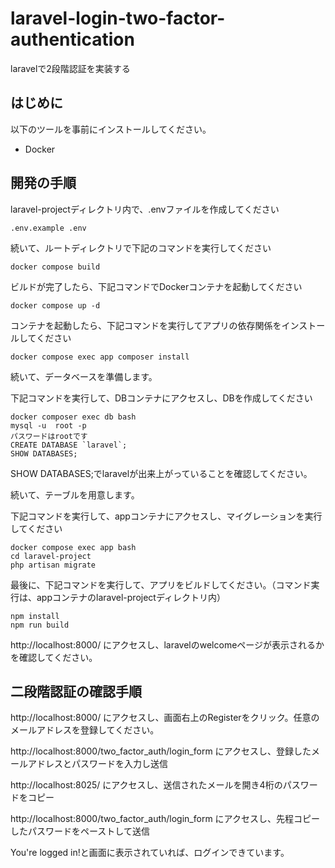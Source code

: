 # laravel-login-two-factor-authentication

laravelで2段階認証を実装する

## はじめに
以下のツールを事前にインストールしてください。

- Docker

## 開発の手順

laravel-projectディレクトリ内で、.envファイルを作成してください

```
.env.example .env  
```

続いて、ルートディレクトリで下記のコマンドを実行してください

```
docker compose build
```

ビルドが完了したら、下記コマンドでDockerコンテナを起動してください

```
docker compose up -d
```

コンテナを起動したら、下記コマンドを実行してアプリの依存関係をインストールしてください

```
docker compose exec app composer install
```

続いて、データベースを準備します。

下記コマンドを実行して、DBコンテナにアクセスし、DBを作成してください

```
docker composer exec db bash
mysql -u  root -p
パスワードはrootです
CREATE DATABASE `laravel`;
SHOW DATABASES;
```

SHOW DATABASES;でlaravelが出来上がっていることを確認してください。

続いて、テーブルを用意します。

下記コマンドを実行して、appコンテナにアクセスし、マイグレーションを実行してください

```
docker compose exec app bash
cd laravel-project
php artisan migrate
```

最後に、下記コマンドを実行して、アプリをビルドしてください。（コマンド実行は、appコンテナのlaravel-projectディレクトリ内）

```
npm install
npm run build
```

http://localhost:8000/ にアクセスし、laravelのwelcomeページが表示されるかを確認してください。

## 二段階認証の確認手順

http://localhost:8000/ にアクセスし、画面右上のRegisterをクリック。任意のメールアドレスを登録してください。

http://localhost:8000/two_factor_auth/login_form にアクセスし、登録したメールアドレスとパスワードを入力し送信

http://localhost:8025/ にアクセスし、送信されたメールを開き4桁のパスワードをコピー

http://localhost:8000/two_factor_auth/login_form にアクセスし、先程コピーしたパスワードをペーストして送信


You're logged in!と画面に表示されていれば、ログインできています。
